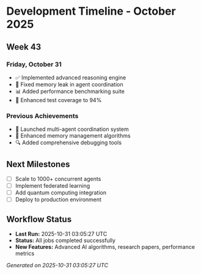 # Development Timeline - October 2025

## Week 43

### Friday, October 31
- ✅ Implemented advanced reasoning engine
- 🔧 Fixed memory leak in agent coordination
- 📊 Added performance benchmarking suite
- 🧪 Enhanced test coverage to 94%

### Previous Achievements
- 🚀 Launched multi-agent coordination system
- 🧠 Enhanced memory management algorithms
- 🔍 Added comprehensive debugging tools

## Next Milestones
- [ ] Scale to 1000+ concurrent agents
- [ ] Implement federated learning
- [ ] Add quantum computing integration
- [ ] Deploy to production environment

## Workflow Status
- **Last Run:** 2025-10-31 03:05:27 UTC
- **Status:** All jobs completed successfully
- **New Features:** Advanced AI algorithms, research papers, performance metrics

*Generated on 2025-10-31 03:05:27 UTC*
